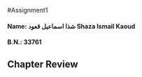 #Assignment1
#### Name: شذا اسماعيل قعود Shaza Ismail Kaoud
#### B.N.: 33761
Chapter Review
--------------
